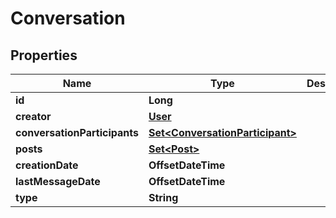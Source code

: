

# Conversation


## Properties

| Name | Type | Description | Notes |
|------------ | ------------- | ------------- | -------------|
|**id** | **Long** |  |  [optional] |
|**creator** | [**User**](User.md) |  |  [optional] |
|**conversationParticipants** | [**Set&lt;ConversationParticipant&gt;**](ConversationParticipant.md) |  |  [optional] |
|**posts** | [**Set&lt;Post&gt;**](Post.md) |  |  [optional] |
|**creationDate** | **OffsetDateTime** |  |  [optional] |
|**lastMessageDate** | **OffsetDateTime** |  |  [optional] |
|**type** | **String** |  |  |



